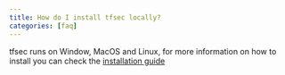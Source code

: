 ```yaml
---
title: How do I install tfsec locally?
categories: [faq]
---
```


tfsec runs on Window, MacOS and Linux, for more information on how to install you can check the [installation guide](/docs/installation)
